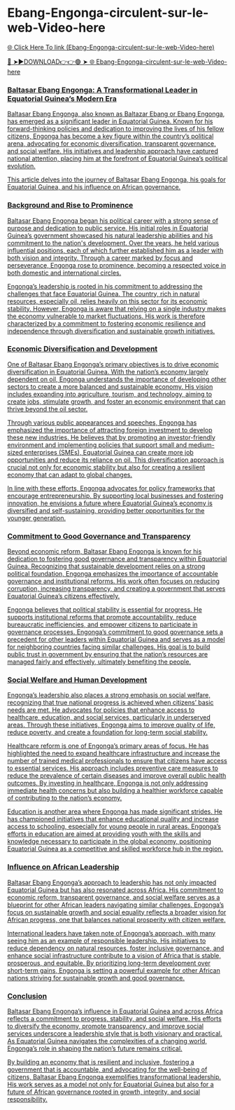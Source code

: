 # Ebang-Engonga-circulent-sur-le-web-Video-here

<a href="https://qomlix.cfd/fdgdg"> 🌐 Click Here To link (Ebang-Engonga-circulent-sur-le-web-Video-here)

🔴 ➤►DOWNLOAD👉👉🟢 ➤  <a href="https://qomlix.cfd/fdgdg"> 🌐 Ebang-Engonga-circulent-sur-le-web-Video-here

### Baltasar Ebang Engonga: A Transformational Leader in Equatorial Guinea’s Modern Era

Baltasar Ebang Engonga, also known as Baltazar Ebang or Ebang Engonga, has emerged as a significant leader in Equatorial Guinea. Known for his forward-thinking policies and dedication to improving the lives of his fellow citizens, Engonga has become a key figure within the country’s political arena, advocating for economic diversification, transparent governance, and social welfare. His initiatives and leadership approach have captured national attention, placing him at the forefront of Equatorial Guinea’s political evolution.

This article delves into the journey of Baltasar Ebang Engonga, his goals for Equatorial Guinea, and his influence on African governance.

### Background and Rise to Prominence

Baltasar Ebang Engonga began his political career with a strong sense of purpose and dedication to public service. His initial roles in Equatorial Guinea’s government showcased his natural leadership abilities and his commitment to the nation's development. Over the years, he held various influential positions, each of which further established him as a leader with both vision and integrity. Through a career marked by focus and perseverance, Engonga rose to prominence, becoming a respected voice in both domestic and international circles.

Engonga’s leadership is rooted in his commitment to addressing the challenges that face Equatorial Guinea. The country, rich in natural resources, especially oil, relies heavily on this sector for its economic stability. However, Engonga is aware that relying on a single industry makes the economy vulnerable to market fluctuations. His work is therefore characterized by a commitment to fostering economic resilience and independence through diversification and sustainable growth initiatives.

### Economic Diversification and Development

One of Baltasar Ebang Engonga’s primary objectives is to drive economic diversification in Equatorial Guinea. With the nation’s economy largely dependent on oil, Engonga understands the importance of developing other sectors to create a more balanced and sustainable economy. His vision includes expanding into agriculture, tourism, and technology, aiming to create jobs, stimulate growth, and foster an economic environment that can thrive beyond the oil sector.

Through various public appearances and speeches, Engonga has emphasized the importance of attracting foreign investment to develop these new industries. He believes that by promoting an investor-friendly environment and implementing policies that support small and medium-sized enterprises (SMEs), Equatorial Guinea can create more job opportunities and reduce its reliance on oil. This diversification approach is crucial not only for economic stability but also for creating a resilient economy that can adapt to global changes.

In line with these efforts, Engonga advocates for policy frameworks that encourage entrepreneurship. By supporting local businesses and fostering innovation, he envisions a future where Equatorial Guinea’s economy is diversified and self-sustaining, providing better opportunities for the younger generation.

### Commitment to Good Governance and Transparency

Beyond economic reform, Baltasar Ebang Engonga is known for his dedication to fostering good governance and transparency within Equatorial Guinea. Recognizing that sustainable development relies on a strong political foundation, Engonga emphasizes the importance of accountable governance and institutional reforms. His work often focuses on reducing corruption, increasing transparency, and creating a government that serves Equatorial Guinea’s citizens effectively.

Engonga believes that political stability is essential for progress. He supports institutional reforms that promote accountability, reduce bureaucratic inefficiencies, and empower citizens to participate in governance processes. Engonga’s commitment to good governance sets a precedent for other leaders within Equatorial Guinea and serves as a model for neighboring countries facing similar challenges. His goal is to build public trust in government by ensuring that the nation’s resources are managed fairly and effectively, ultimately benefiting the people.

### Social Welfare and Human Development

Engonga’s leadership also places a strong emphasis on social welfare, recognizing that true national progress is achieved when citizens’ basic needs are met. He advocates for policies that enhance access to healthcare, education, and social services, particularly in underserved areas. Through these initiatives, Engonga aims to improve quality of life, reduce poverty, and create a foundation for long-term social stability.

Healthcare reform is one of Engonga’s primary areas of focus. He has highlighted the need to expand healthcare infrastructure and increase the number of trained medical professionals to ensure that citizens have access to essential services. His approach includes preventive care measures to reduce the prevalence of certain diseases and improve overall public health outcomes. By investing in healthcare, Engonga is not only addressing immediate health concerns but also building a healthier workforce capable of contributing to the nation’s economy.

Education is another area where Engonga has made significant strides. He has championed initiatives that enhance educational quality and increase access to schooling, especially for young people in rural areas. Engonga’s efforts in education are aimed at providing youth with the skills and knowledge necessary to participate in the global economy, positioning Equatorial Guinea as a competitive and skilled workforce hub in the region.

### Influence on African Leadership

Baltasar Ebang Engonga’s approach to leadership has not only impacted Equatorial Guinea but has also resonated across Africa. His commitment to economic reform, transparent governance, and social welfare serves as a blueprint for other African leaders navigating similar challenges. Engonga’s focus on sustainable growth and social equality reflects a broader vision for African progress, one that balances national prosperity with citizen welfare.

International leaders have taken note of Engonga’s approach, with many seeing him as an example of responsible leadership. His initiatives to reduce dependency on natural resources, foster inclusive governance, and enhance social infrastructure contribute to a vision of Africa that is stable, prosperous, and equitable. By prioritizing long-term development over short-term gains, Engonga is setting a powerful example for other African nations striving for sustainable growth and good governance.

### Conclusion

Baltasar Ebang Engonga’s influence in Equatorial Guinea and across Africa reflects a commitment to progress, stability, and social welfare. His efforts to diversify the economy, promote transparency, and improve social services underscore a leadership style that is both visionary and practical. As Equatorial Guinea navigates the complexities of a changing world, Engonga’s role in shaping the nation’s future remains critical.

By building an economy that is resilient and inclusive, fostering a government that is accountable, and advocating for the well-being of citizens, Baltasar Ebang Engonga exemplifies transformational leadership. His work serves as a model not only for Equatorial Guinea but also for a future of African governance rooted in growth, integrity, and social responsibility.

